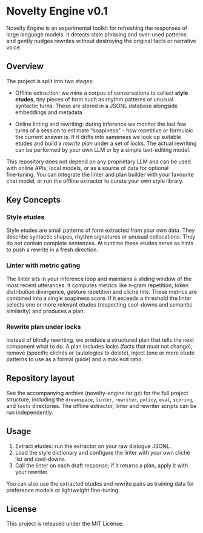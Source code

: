 # Novelty Engine v0.1

Novelty Engine is an experimental toolkit for refreshing the responses of large language models. It detects stale phrasing and over-used patterns and gently nudges rewrites without destroying the original facts or narrative voice.

## Overview

The project is split into two stages:

* Offline extraction: we mine a corpus of conversations to collect **style etudes**, tiny pieces of form such as rhythm patterns or unusual syntactic turns. These are stored in a JSONL database alongside embeddings and metadata.

* Online linting and rewriting: during inference we monitor the last few turns of a session to estimate “soapiness” – how repetitive or formulaic the current answer is. If it drifts into sameness we look up suitable etudes and build a *rewrite plan* under a set of locks. The actual rewriting can be performed by your own LLM or by a simple text-editing model.

This repository does not depend on any proprietary LLM and can be used with online APIs, local models, or as a source of data for optional fine‑tuning. You can integrate the linter and plan builder with your favourite chat model, or run the offline extractor to curate your own style library.

## Key Concepts

### Style etudes

Style etudes are small patterns of form extracted from your own data. They describe syntactic shapes, rhythm signatures or unusual collocations. They do not contain complete sentences. At runtime these etudes serve as hints to push a rewrite in a fresh direction.

### Linter with metric gating

The linter sits in your inference loop and maintains a sliding window of the most recent utterances. It computes metrics like n‑gram repetition, token distribution divergence, gesture repetition and cliché hits. These metrics are combined into a single soapiness score. If it exceeds a threshold the linter selects one or more relevant etudes (respecting cool-downs and semantic similarity) and produces a plan.

### Rewrite plan under locks

Instead of blindly rewriting, we produce a structured plan that tells the next component what to do. A plan includes locks (facts that must not change), remove (specific clichés or tautologies to delete), inject (one or more etude patterns to use as a formal guide) and a max edit ratio.

## Repository layout

See the accompanying archive (novelty-engine.tar.gz) for the full project structure, including the `dreamspace`, `linter`, `rewriter`, `policy`, `eval`, `scoring`, and `tests` directories. The offline extractor, linter and rewriter scripts can be run independently.

## Usage

1. Extract etudes: run the extractor on your raw dialogue JSONL.
2. Load the style dictionary and configure the linter with your own cliché list and cool-downs.
3. Call the linter on each draft response; if it returns a plan, apply it with your rewriter.

You can also use the extracted etudes and rewrite pairs as training data for preference models or lightweight fine-tuning.

## License

This project is released under the MIT License.
